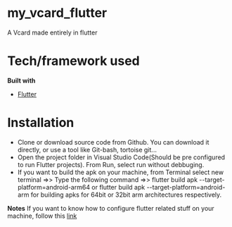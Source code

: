 # my_vcard_flutter

A Vcard made entirely in flutter

# Tech/framework used

**Built with**
- [Flutter](https://flutter.dev)

# Installation

- Clone or download source code from Github. You can download it directly, or use a tool like Git-bash, tortoise git...
- Open the project folder in Visual Studio Code(Should be pre configured to run Flutter projects). From Run, select run without debbuging.
- If you want to build the apk on your machine, from Terminal select new terminal =>> Type the following command =>>
flutter build apk --target-platform=android-arm64 or flutter build apk --target-platform=android-arm for building apks for 64bit or 32bit arm architectures respectively.

**Notes**
If you want to know how to configure flutter related stuff on your machine, follow this [link](https://flutter-io-deploy-one.firebaseapp.com/setup/)

